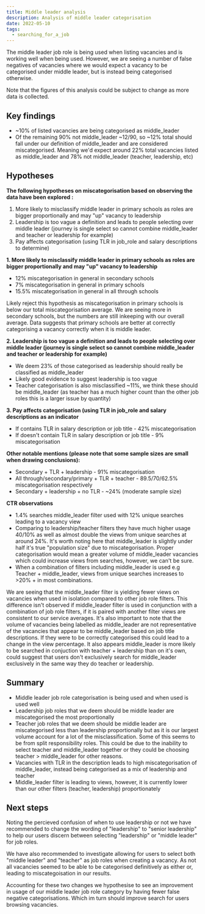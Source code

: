 ```yaml
---
title: Middle leader analysis
description: Analysis of middle leader categorisation
date: 2022-05-10
tags:
  - searching_for_a_job
---
```


The middle leader job role is being used when listing vacancies and is working well when being used. However, we are seeing a number of false negatives of vacancies where we would expect a vacancy to be categorised under middle leader, but is instead being categorised otherwise.

Note that the figures of this analysis could be subject to change as more data is collected.

## Key findings

* ~10% of listed vacancies are being categorised as middle_leader
* Of the remaining 90% not middle_leader ~12/90, so ~12% total should fall under our definition of middle_leader and are considered miscategorised. Meaning we'd expect around 22% total vacancies listed as middle_leader and 78% not middle_leader (teacher, leadership, etc)

## Hypotheses

**The following hypotheses on miscategorisation based on observing the data have been explored :**

1. More likely to misclassify middle leader in primary schools as roles are bigger proportionally and may "up" vacancy to leadership
2. Leadership is too vague a definition and leads to people selecting over middle leader (journey is single select so cannot combine middle_leader and teacher or leadership for example)
3. Pay affects categorisation (using TLR in job_role and salary descriptions to determine)

**1. More likely to misclassify middle leader in primary schools as roles are bigger proportionally and may "up" vacancy to leadership**

* 12% miscategorisation in general in secondary schools
* 7% miscategorisation in general in primary schools
* 15.5% miscategorisation in general in all through schools

Likely reject this hypothesis as miscategorisation in primary schools is below our total miscategorisation average. We are seeing more in secondary schools, but the numbers are still inkeeping with our overall average. Data suggests that primary schools are better at correctly categorising a vacancy correctly when it is middle leader.

**2. Leadership is too vague a definition and leads to people selecting over middle leader (journey is single select so cannot combine middle_leader and teacher or leadership for example)**

* We deem 23% of those categorised as leadership should really be classified as middle_leader
* Likely good evidence to suggest leadership is too vague
* Teacher categorisation is also misclassified ~11%, we think these should be middle_leader (as teacher has a much higher count than the other job roles this is a larger issue by quantity)

**3. Pay affects categorisation (using TLR in job_role and salary descriptions as an indicator**

* If contains TLR in salary description or job title -  42% miscategorisation
* If doesn't contain TLR in salary description or job title - 9% miscategorisation

**Other notable mentions (please note that some sample sizes are small when drawing conclusions):**

* Secondary + TLR + leadership - 91% miscategorisation
* All through/secondary/primary + TLR + teacher - 89.5/70/62.5% miscategorisation respectively
* Secondary + leadership + no TLR - ~24% (moderate sample size)

**CTR observations**

* 1.4% searches middle_leader filter used with 12% unique searches leading to a vacancy view
* Comparing to leadership/teacher filters they have much higher usage 40/10% as well as almost double the views from unique searches at around 24%. It's worth noting here that middle_leader is slightly under half it's true "population size" due to miscategorisation. Proper categorisation would mean a greater volume of middle_leader vacancies which could increase views from searches, however, we can't be sure.
* When a combination of filters including middle_leader is used e.g Teacher + middle_leader, views from unique searches increases to >20% + in most combinations.

We are seeing that the middle_leader filter is yielding fewer views on vacancies when used in isolation compared to other job role filters. This difference isn't observed if middle_leader filter is used in conjunction with a combination of job role filters, if it is paired with another filter views are consistent to our service averages. It's also important to note that the volume of vacancies being labelled as middle_leader are not representative of the vacancies that appear to be middle_leader based on job title descriptions. If they were to be correctly categorised this could lead to a change in the view percentage. It also appears middle_leader is more likely to be searched in conjuction with teacher + leadership than on it's own, could suggest that users don't exclusively search for middle_leader exclusively in the same way they do teacher or leadership.

## Summary

* Middle leader job role categorisation is being used and when used is used well
* Leadership job roles that we deem should be middle leader are miscategorised the most proportionally
* Teacher job roles that we deem should be middle leader are miscategorised less than leadership proportionally but as it is our largest volume account for a lot of the misclassification. Some of this seems to be from split responsibility roles. This could be due to the inability to select teacher and middle_leader together or they could be choosing teacher > middle_leader for other reasons.
* Vacancies with TLR in the description leads to high miscategorisation of middle_leader, instead being categorised as a mix of leadership and teacher
* Middle_leader filter is leading to views, however, it is currently lower than our other filters (teacher, leadership) proportionately

## Next steps

Noting the percieved confusion of when to use leadership or not we have recommended to change the wording of "leadership" to "senior leadership" to help our users discern between selecting "leadership" or "middle leader" for job roles.

We have also recommended to investigate allowing for users to select both "middle leader" and "teacher" as job roles when creating a vacancy. As not all vacancies seemed to be able to be categorised definitively as either or, leading to miscategoisation in our results.

Accounting for these two changes we hypothesise to see an improvement in usage of our middle leader job role category by having fewer false negative categorisations. Which im turn should improve search for users browsing vacancies.
